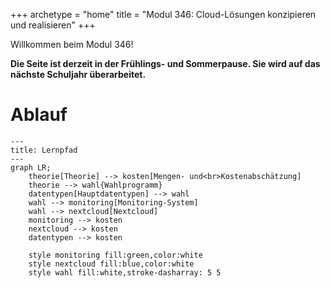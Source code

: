 +++
archetype = "home"
title = "Modul 346: Cloud-Lösungen konzipieren und realisieren"
+++

Willkommen beim Modul 346!

**Die Seite ist derzeit in der Frühlings- und Sommerpause. Sie wird auf das nächste Schuljahr überarbeitet.**

# Ablauf

```mermaid
---
title: Lernpfad
---
graph LR;
    theorie[Theorie] --> kosten[Mengen- und<br>Kostenabschätzung]
    theorie --> wahl{Wahlprogramm}
    datentypen[Hauptdatentypen] --> wahl
    wahl --> monitoring[Monitoring-System]
    wahl --> nextcloud[Nextcloud]
    monitoring --> kosten
    nextcloud --> kosten
    datentypen --> kosten

    style monitoring fill:green,color:white
    style nextcloud fill:blue,color:white
    style wahl fill:white,stroke-dasharray: 5 5
```
